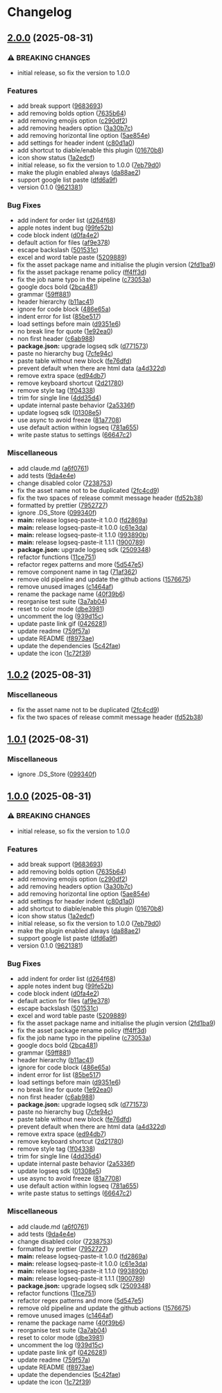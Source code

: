 # Changelog

## [2.0.0](https://github.com/PeppyDays/logseq-paste-it/compare/v1.0.2...v2.0.0) (2025-08-31)


### ⚠ BREAKING CHANGES

* initial release, so fix the version to 1.0.0

### Features

* add break support ([9683693](https://github.com/PeppyDays/logseq-paste-it/commit/9683693b43db5bf60cf9d73049adc060d8472dfa))
* add removing bolds option ([7635b64](https://github.com/PeppyDays/logseq-paste-it/commit/7635b64757d01db6b60793ec8eec4d59bb4e443e))
* add removing emojis option ([c290df2](https://github.com/PeppyDays/logseq-paste-it/commit/c290df234083baec001698d742495d6e34419ceb))
* add removing headers option ([3a30b7c](https://github.com/PeppyDays/logseq-paste-it/commit/3a30b7cd6e7fa5e81129bfab231c94c3e7946c5f))
* add removing horizontal line option ([5ae854e](https://github.com/PeppyDays/logseq-paste-it/commit/5ae854e8c81f29fcdbd05755f6ed932a50e0f5fd))
* add settings for header indent ([c80d1a0](https://github.com/PeppyDays/logseq-paste-it/commit/c80d1a03b933f7e2d91437ef6a9ff81a8c48b833))
* add shortcut to diable/enable this plugin ([01670b8](https://github.com/PeppyDays/logseq-paste-it/commit/01670b8cb6118e1d3ab40aa0284245b2362574dd))
* icon show status ([1a2edcf](https://github.com/PeppyDays/logseq-paste-it/commit/1a2edcf8f536850a6344b05af1de21ab412e03fb))
* initial release, so fix the version to 1.0.0 ([7eb79d0](https://github.com/PeppyDays/logseq-paste-it/commit/7eb79d03ccf4c5ca50064cc7dd37e09a2ba772b0))
* make the plugin enabled always ([da88ae2](https://github.com/PeppyDays/logseq-paste-it/commit/da88ae23c9e7ede3676f7ec3fad6738010b3de48))
* support google list paste ([dfd6a9f](https://github.com/PeppyDays/logseq-paste-it/commit/dfd6a9f96e782d82e7577935e034eff9aa7083ea))
* version 0.1.0 ([9621381](https://github.com/PeppyDays/logseq-paste-it/commit/962138179eabb1c2937e97e636c53dea093e8750))


### Bug Fixes

* add indent for order list ([d264f68](https://github.com/PeppyDays/logseq-paste-it/commit/d264f68ab7e372cd426e88a0594269685570c84b))
* apple notes indent bug ([99fe52b](https://github.com/PeppyDays/logseq-paste-it/commit/99fe52b1839bc37914b8761d7fd574bb9ec007a5))
* code block indent ([d0fa4e2](https://github.com/PeppyDays/logseq-paste-it/commit/d0fa4e2d0eed949878538b711d7d0a1a4ba0f994))
* default action for files ([af9e378](https://github.com/PeppyDays/logseq-paste-it/commit/af9e378f52a0eca219015cd08ddf18eb361fabd8))
* escape backslash ([501531c](https://github.com/PeppyDays/logseq-paste-it/commit/501531c40eda54876eb16e2c1fbbf90fc5be9a05))
* excel and word table paste ([5209889](https://github.com/PeppyDays/logseq-paste-it/commit/5209889365e6636af76427067e7368fdc5271df6))
* fix the asset package name and initialise the plugin version ([2fd1ba9](https://github.com/PeppyDays/logseq-paste-it/commit/2fd1ba901f0315547fc355d5a9262c49d0536e1b))
* fix the asset package rename policy ([ff4ff3d](https://github.com/PeppyDays/logseq-paste-it/commit/ff4ff3dfe0444e70870224452bfa9dd63c78fb1d))
* fix the job name typo in the pipeline ([c73053a](https://github.com/PeppyDays/logseq-paste-it/commit/c73053ab2eadc3b267e088703974798ce8b8ebb1))
* google docs bold ([2bca481](https://github.com/PeppyDays/logseq-paste-it/commit/2bca4818873961574724c591f5beeadfdd18f0d2))
* grammar ([59ff881](https://github.com/PeppyDays/logseq-paste-it/commit/59ff88150fba19d07d870545d42ffea5a1660c4d))
* header hierarchy ([b11ac41](https://github.com/PeppyDays/logseq-paste-it/commit/b11ac418625bead2742b874d8d1f34b223243743))
* ignore for code block ([486e65a](https://github.com/PeppyDays/logseq-paste-it/commit/486e65a405426d2b08daf3c006329ea7446f6205))
* indent error for list ([85be517](https://github.com/PeppyDays/logseq-paste-it/commit/85be5170fa3bf545a2063ad5be75975b9342ff68))
* load settings before main ([d9351e6](https://github.com/PeppyDays/logseq-paste-it/commit/d9351e68dde8cb6f9e863f8ea6c0020fa9046aeb))
* no break line for quote ([1e92ea0](https://github.com/PeppyDays/logseq-paste-it/commit/1e92ea0cf830996a793690d826faa6fc6d4cb6f6))
* non first header ([c6ab988](https://github.com/PeppyDays/logseq-paste-it/commit/c6ab98848de532c5196280c9205d361252c7dd6c))
* **package.json:** upgrade logseq sdk ([d771573](https://github.com/PeppyDays/logseq-paste-it/commit/d771573d791d6e35fa3575a3f28612ae0d365348))
* paste no hierarchy bug ([7cfe94c](https://github.com/PeppyDays/logseq-paste-it/commit/7cfe94ca9254eb02899c2f2c5812e8b0d1ff1141))
* paste table without new block ([fe76dfd](https://github.com/PeppyDays/logseq-paste-it/commit/fe76dfd947f39d922999c3277bc6b2826209baea))
* prevent default when there are html data ([a4d322d](https://github.com/PeppyDays/logseq-paste-it/commit/a4d322d68216e5e100f82c1b73424f3d1929f6bd))
* remove extra space ([ed94db7](https://github.com/PeppyDays/logseq-paste-it/commit/ed94db788b8feb196f592fc2078bb7528c6b196b))
* remove keyboard shortcut ([2d21780](https://github.com/PeppyDays/logseq-paste-it/commit/2d217803f9c6c10a010ea7b5d2c1eeacc7b7b2d5))
* remove style tag ([1f04338](https://github.com/PeppyDays/logseq-paste-it/commit/1f043388017bc6f38e297cf98d9f6669ac5939e9))
* trim for single line ([4dd35d4](https://github.com/PeppyDays/logseq-paste-it/commit/4dd35d41f19da0e63b6704b2ed41214c5b2650d9))
* update internal paste behavior ([2a5336f](https://github.com/PeppyDays/logseq-paste-it/commit/2a5336fbd061f1b852781fcd31cc8a9500c7c130))
* update logseq sdk ([01308e5](https://github.com/PeppyDays/logseq-paste-it/commit/01308e5c5413fd81d727e02986187f56f9d2e797))
* use async to avoid freeze ([81a7708](https://github.com/PeppyDays/logseq-paste-it/commit/81a7708b52f999664b777dfefe1463b5b2be129a))
* use default action within logseq ([781a655](https://github.com/PeppyDays/logseq-paste-it/commit/781a6551320f2c2eefe3b8a3ee0a3174deb9a210))
* write paste status to settings ([66647c2](https://github.com/PeppyDays/logseq-paste-it/commit/66647c214f53501d92430ceb55659f377130e79e))


### Miscellaneous

* add claude.md ([a6f0761](https://github.com/PeppyDays/logseq-paste-it/commit/a6f076156dbbbf23d5c49b4c06989207787e38b2))
* add tests ([9da4e4e](https://github.com/PeppyDays/logseq-paste-it/commit/9da4e4edf336df4292b2d6bce6399da17274dcda))
* change disabled color ([7238753](https://github.com/PeppyDays/logseq-paste-it/commit/7238753eeb0f9b1d1cc6e4dc24c4b4505ab5b3b6))
* fix the asset name not to be duplicated ([2fc4cd9](https://github.com/PeppyDays/logseq-paste-it/commit/2fc4cd9025f772670ee8aec33c4b2f39fef33494))
* fix the two spaces of release commit message header ([fd52b38](https://github.com/PeppyDays/logseq-paste-it/commit/fd52b38cf60f0ba7b5b25991d41c2388a8b11259))
* formatted by prettier ([7952727](https://github.com/PeppyDays/logseq-paste-it/commit/795272798ad427e0f3cf3eb1d3472581ea51c530))
* ignore .DS_Store ([099340f](https://github.com/PeppyDays/logseq-paste-it/commit/099340f39d94966b04518d18d889b5f92842c854))
* **main:** release logseq-paste-it 1.0.0 ([fd2869a](https://github.com/PeppyDays/logseq-paste-it/commit/fd2869ac21a4832f9708e7e2f55f8c5a5bf49b7b))
* **main:** release logseq-paste-it 1.0.0 ([c61e3da](https://github.com/PeppyDays/logseq-paste-it/commit/c61e3dae0ec2cad8e101f552f314bc403e32612e))
* **main:** release logseq-paste-it 1.1.0 ([993890b](https://github.com/PeppyDays/logseq-paste-it/commit/993890bc3d4f2f6c9b55f19e7bf011602bd4f6f8))
* **main:** release logseq-paste-it 1.1.1 ([1900789](https://github.com/PeppyDays/logseq-paste-it/commit/19007890032b971eff7ac54875cddc5d25dcc894))
* **package.json:** upgrade logseq sdk ([2509348](https://github.com/PeppyDays/logseq-paste-it/commit/25093483be8fd9879e91d28b8c4116d0662f71d2))
* refactor functions ([11ce751](https://github.com/PeppyDays/logseq-paste-it/commit/11ce7511418a9b9c147c232e429bc4d281bab6e2))
* refactor regex patterns and more ([5d547e5](https://github.com/PeppyDays/logseq-paste-it/commit/5d547e5be89270f73af60aad4179955d558dbb32))
* remove component name in tag ([71af362](https://github.com/PeppyDays/logseq-paste-it/commit/71af362e8c8b1ac558484d9e981561307b842e9f))
* remove old pipeline and update the github actions ([1576675](https://github.com/PeppyDays/logseq-paste-it/commit/15766759a0df25d64fbc384bca39890eea889afa))
* remove unused images ([c1464af](https://github.com/PeppyDays/logseq-paste-it/commit/c1464afa6decae6465a262aa3d4e75e67c05f0d0))
* rename the package name ([40f39b6](https://github.com/PeppyDays/logseq-paste-it/commit/40f39b610f639ccdb302eeb6f46bbfc823209258))
* reorganise test suite ([3a7ab04](https://github.com/PeppyDays/logseq-paste-it/commit/3a7ab04fe73905f561c789c79d94625656a58be7))
* reset to color mode ([dbe3981](https://github.com/PeppyDays/logseq-paste-it/commit/dbe3981d380984c237aa5f35ebe69cea1dd332b6))
* uncomment the log ([939d15c](https://github.com/PeppyDays/logseq-paste-it/commit/939d15cfc9896a328a9acfadded8c4e307c88c29))
* update paste link gif ([0426281](https://github.com/PeppyDays/logseq-paste-it/commit/042628127e256088c292f36ebaf669ae2e713624))
* update readme ([759f57a](https://github.com/PeppyDays/logseq-paste-it/commit/759f57aa6b81cac14f687c690fdf1fe2866ca7c1))
* update README ([f8973ae](https://github.com/PeppyDays/logseq-paste-it/commit/f8973ae7a24ec67fae12b7ea15b1ea6f536124c6))
* update the dependencies ([5c42fae](https://github.com/PeppyDays/logseq-paste-it/commit/5c42fae3238b506326161f70cea4da629997a4ff))
* update the icon ([1c72f39](https://github.com/PeppyDays/logseq-paste-it/commit/1c72f39681c64250e61c0c4daabc87c8bbb9319d))

## [1.0.2](https://github.com/PeppyDays/logseq-paste-it/compare/logseq-paste-it-v1.0.1...logseq-paste-it-v1.0.2) (2025-08-31)


### Miscellaneous

* fix the asset name not to be duplicated ([2fc4cd9](https://github.com/PeppyDays/logseq-paste-it/commit/2fc4cd9025f772670ee8aec33c4b2f39fef33494))
* fix the two spaces of release commit message header ([fd52b38](https://github.com/PeppyDays/logseq-paste-it/commit/fd52b38cf60f0ba7b5b25991d41c2388a8b11259))

## [1.0.1](https://github.com/PeppyDays/logseq-paste-it/compare/logseq-paste-it-v1.0.0...logseq-paste-it-v1.0.1) (2025-08-31)


### Miscellaneous

* ignore .DS_Store ([099340f](https://github.com/PeppyDays/logseq-paste-it/commit/099340f39d94966b04518d18d889b5f92842c854))

## [1.0.0](https://github.com/PeppyDays/logseq-paste-it/compare/logseq-paste-it-v0.0.1...logseq-paste-it-v1.0.0) (2025-08-31)


### ⚠ BREAKING CHANGES

* initial release, so fix the version to 1.0.0

### Features

* add break support ([9683693](https://github.com/PeppyDays/logseq-paste-it/commit/9683693b43db5bf60cf9d73049adc060d8472dfa))
* add removing bolds option ([7635b64](https://github.com/PeppyDays/logseq-paste-it/commit/7635b64757d01db6b60793ec8eec4d59bb4e443e))
* add removing emojis option ([c290df2](https://github.com/PeppyDays/logseq-paste-it/commit/c290df234083baec001698d742495d6e34419ceb))
* add removing headers option ([3a30b7c](https://github.com/PeppyDays/logseq-paste-it/commit/3a30b7cd6e7fa5e81129bfab231c94c3e7946c5f))
* add removing horizontal line option ([5ae854e](https://github.com/PeppyDays/logseq-paste-it/commit/5ae854e8c81f29fcdbd05755f6ed932a50e0f5fd))
* add settings for header indent ([c80d1a0](https://github.com/PeppyDays/logseq-paste-it/commit/c80d1a03b933f7e2d91437ef6a9ff81a8c48b833))
* add shortcut to diable/enable this plugin ([01670b8](https://github.com/PeppyDays/logseq-paste-it/commit/01670b8cb6118e1d3ab40aa0284245b2362574dd))
* icon show status ([1a2edcf](https://github.com/PeppyDays/logseq-paste-it/commit/1a2edcf8f536850a6344b05af1de21ab412e03fb))
* initial release, so fix the version to 1.0.0 ([7eb79d0](https://github.com/PeppyDays/logseq-paste-it/commit/7eb79d03ccf4c5ca50064cc7dd37e09a2ba772b0))
* make the plugin enabled always ([da88ae2](https://github.com/PeppyDays/logseq-paste-it/commit/da88ae23c9e7ede3676f7ec3fad6738010b3de48))
* support google list paste ([dfd6a9f](https://github.com/PeppyDays/logseq-paste-it/commit/dfd6a9f96e782d82e7577935e034eff9aa7083ea))
* version 0.1.0 ([9621381](https://github.com/PeppyDays/logseq-paste-it/commit/962138179eabb1c2937e97e636c53dea093e8750))


### Bug Fixes

* add indent for order list ([d264f68](https://github.com/PeppyDays/logseq-paste-it/commit/d264f68ab7e372cd426e88a0594269685570c84b))
* apple notes indent bug ([99fe52b](https://github.com/PeppyDays/logseq-paste-it/commit/99fe52b1839bc37914b8761d7fd574bb9ec007a5))
* code block indent ([d0fa4e2](https://github.com/PeppyDays/logseq-paste-it/commit/d0fa4e2d0eed949878538b711d7d0a1a4ba0f994))
* default action for files ([af9e378](https://github.com/PeppyDays/logseq-paste-it/commit/af9e378f52a0eca219015cd08ddf18eb361fabd8))
* escape backslash ([501531c](https://github.com/PeppyDays/logseq-paste-it/commit/501531c40eda54876eb16e2c1fbbf90fc5be9a05))
* excel and word table paste ([5209889](https://github.com/PeppyDays/logseq-paste-it/commit/5209889365e6636af76427067e7368fdc5271df6))
* fix the asset package name and initialise the plugin version ([2fd1ba9](https://github.com/PeppyDays/logseq-paste-it/commit/2fd1ba901f0315547fc355d5a9262c49d0536e1b))
* fix the asset package rename policy ([ff4ff3d](https://github.com/PeppyDays/logseq-paste-it/commit/ff4ff3dfe0444e70870224452bfa9dd63c78fb1d))
* fix the job name typo in the pipeline ([c73053a](https://github.com/PeppyDays/logseq-paste-it/commit/c73053ab2eadc3b267e088703974798ce8b8ebb1))
* google docs bold ([2bca481](https://github.com/PeppyDays/logseq-paste-it/commit/2bca4818873961574724c591f5beeadfdd18f0d2))
* grammar ([59ff881](https://github.com/PeppyDays/logseq-paste-it/commit/59ff88150fba19d07d870545d42ffea5a1660c4d))
* header hierarchy ([b11ac41](https://github.com/PeppyDays/logseq-paste-it/commit/b11ac418625bead2742b874d8d1f34b223243743))
* ignore for code block ([486e65a](https://github.com/PeppyDays/logseq-paste-it/commit/486e65a405426d2b08daf3c006329ea7446f6205))
* indent error for list ([85be517](https://github.com/PeppyDays/logseq-paste-it/commit/85be5170fa3bf545a2063ad5be75975b9342ff68))
* load settings before main ([d9351e6](https://github.com/PeppyDays/logseq-paste-it/commit/d9351e68dde8cb6f9e863f8ea6c0020fa9046aeb))
* no break line for quote ([1e92ea0](https://github.com/PeppyDays/logseq-paste-it/commit/1e92ea0cf830996a793690d826faa6fc6d4cb6f6))
* non first header ([c6ab988](https://github.com/PeppyDays/logseq-paste-it/commit/c6ab98848de532c5196280c9205d361252c7dd6c))
* **package.json:** upgrade logseq sdk ([d771573](https://github.com/PeppyDays/logseq-paste-it/commit/d771573d791d6e35fa3575a3f28612ae0d365348))
* paste no hierarchy bug ([7cfe94c](https://github.com/PeppyDays/logseq-paste-it/commit/7cfe94ca9254eb02899c2f2c5812e8b0d1ff1141))
* paste table without new block ([fe76dfd](https://github.com/PeppyDays/logseq-paste-it/commit/fe76dfd947f39d922999c3277bc6b2826209baea))
* prevent default when there are html data ([a4d322d](https://github.com/PeppyDays/logseq-paste-it/commit/a4d322d68216e5e100f82c1b73424f3d1929f6bd))
* remove extra space ([ed94db7](https://github.com/PeppyDays/logseq-paste-it/commit/ed94db788b8feb196f592fc2078bb7528c6b196b))
* remove keyboard shortcut ([2d21780](https://github.com/PeppyDays/logseq-paste-it/commit/2d217803f9c6c10a010ea7b5d2c1eeacc7b7b2d5))
* remove style tag ([1f04338](https://github.com/PeppyDays/logseq-paste-it/commit/1f043388017bc6f38e297cf98d9f6669ac5939e9))
* trim for single line ([4dd35d4](https://github.com/PeppyDays/logseq-paste-it/commit/4dd35d41f19da0e63b6704b2ed41214c5b2650d9))
* update internal paste behavior ([2a5336f](https://github.com/PeppyDays/logseq-paste-it/commit/2a5336fbd061f1b852781fcd31cc8a9500c7c130))
* update logseq sdk ([01308e5](https://github.com/PeppyDays/logseq-paste-it/commit/01308e5c5413fd81d727e02986187f56f9d2e797))
* use async to avoid freeze ([81a7708](https://github.com/PeppyDays/logseq-paste-it/commit/81a7708b52f999664b777dfefe1463b5b2be129a))
* use default action within logseq ([781a655](https://github.com/PeppyDays/logseq-paste-it/commit/781a6551320f2c2eefe3b8a3ee0a3174deb9a210))
* write paste status to settings ([66647c2](https://github.com/PeppyDays/logseq-paste-it/commit/66647c214f53501d92430ceb55659f377130e79e))


### Miscellaneous

* add claude.md ([a6f0761](https://github.com/PeppyDays/logseq-paste-it/commit/a6f076156dbbbf23d5c49b4c06989207787e38b2))
* add tests ([9da4e4e](https://github.com/PeppyDays/logseq-paste-it/commit/9da4e4edf336df4292b2d6bce6399da17274dcda))
* change disabled color ([7238753](https://github.com/PeppyDays/logseq-paste-it/commit/7238753eeb0f9b1d1cc6e4dc24c4b4505ab5b3b6))
* formatted by prettier ([7952727](https://github.com/PeppyDays/logseq-paste-it/commit/795272798ad427e0f3cf3eb1d3472581ea51c530))
* **main:** release logseq-paste-it 1.0.0 ([fd2869a](https://github.com/PeppyDays/logseq-paste-it/commit/fd2869ac21a4832f9708e7e2f55f8c5a5bf49b7b))
* **main:** release logseq-paste-it 1.0.0 ([c61e3da](https://github.com/PeppyDays/logseq-paste-it/commit/c61e3dae0ec2cad8e101f552f314bc403e32612e))
* **main:** release logseq-paste-it 1.1.0 ([993890b](https://github.com/PeppyDays/logseq-paste-it/commit/993890bc3d4f2f6c9b55f19e7bf011602bd4f6f8))
* **main:** release logseq-paste-it 1.1.1 ([1900789](https://github.com/PeppyDays/logseq-paste-it/commit/19007890032b971eff7ac54875cddc5d25dcc894))
* **package.json:** upgrade logseq sdk ([2509348](https://github.com/PeppyDays/logseq-paste-it/commit/25093483be8fd9879e91d28b8c4116d0662f71d2))
* refactor functions ([11ce751](https://github.com/PeppyDays/logseq-paste-it/commit/11ce7511418a9b9c147c232e429bc4d281bab6e2))
* refactor regex patterns and more ([5d547e5](https://github.com/PeppyDays/logseq-paste-it/commit/5d547e5be89270f73af60aad4179955d558dbb32))
* remove old pipeline and update the github actions ([1576675](https://github.com/PeppyDays/logseq-paste-it/commit/15766759a0df25d64fbc384bca39890eea889afa))
* remove unused images ([c1464af](https://github.com/PeppyDays/logseq-paste-it/commit/c1464afa6decae6465a262aa3d4e75e67c05f0d0))
* rename the package name ([40f39b6](https://github.com/PeppyDays/logseq-paste-it/commit/40f39b610f639ccdb302eeb6f46bbfc823209258))
* reorganise test suite ([3a7ab04](https://github.com/PeppyDays/logseq-paste-it/commit/3a7ab04fe73905f561c789c79d94625656a58be7))
* reset to color mode ([dbe3981](https://github.com/PeppyDays/logseq-paste-it/commit/dbe3981d380984c237aa5f35ebe69cea1dd332b6))
* uncomment the log ([939d15c](https://github.com/PeppyDays/logseq-paste-it/commit/939d15cfc9896a328a9acfadded8c4e307c88c29))
* update paste link gif ([0426281](https://github.com/PeppyDays/logseq-paste-it/commit/042628127e256088c292f36ebaf669ae2e713624))
* update readme ([759f57a](https://github.com/PeppyDays/logseq-paste-it/commit/759f57aa6b81cac14f687c690fdf1fe2866ca7c1))
* update README ([f8973ae](https://github.com/PeppyDays/logseq-paste-it/commit/f8973ae7a24ec67fae12b7ea15b1ea6f536124c6))
* update the dependencies ([5c42fae](https://github.com/PeppyDays/logseq-paste-it/commit/5c42fae3238b506326161f70cea4da629997a4ff))
* update the icon ([1c72f39](https://github.com/PeppyDays/logseq-paste-it/commit/1c72f39681c64250e61c0c4daabc87c8bbb9319d))

